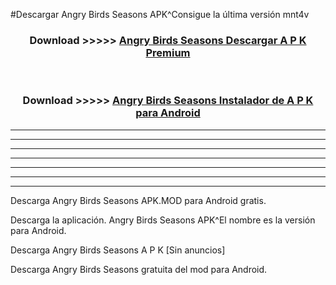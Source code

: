 #Descargar Angry Birds Seasons APK^Consigue la última versión mnt4v



<div align="center">
<h3>Download >>>>> <a href="https://es-sites.web.app/?es= Angry Birds Seasons">Angry Birds Seasons Descargar A P K Premium</a></h3><br>

<h3>Download >>>>> <a href="https://es-sites.web.app/?es= Angry Birds Seasons">Angry Birds Seasons Instalador de A P K para Android</a></h3>
</div>


----------------------------------------------------------

----------------------------------------------------------

----------------------------------------------------------

----------------------------------------------------------

----------------------------------------------------------

----------------------------------------------------------

----------------------------------------------------------

Descarga Angry Birds Seasons APK.MOD para Android gratis.

Descarga la aplicación. Angry Birds Seasons APK^El nombre es la versión para Android.

Descarga Angry Birds Seasons A P K [Sin anuncios]

Descarga Angry Birds Seasons gratuita del mod para Android.


